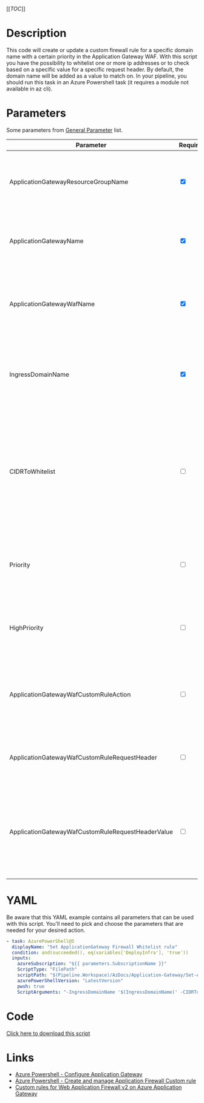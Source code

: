 [[_TOC_]]

# Description

This code will create or update a custom firewall rule for a specific domain name with a certain priority in the Application Gateway WAF. With this script you have the possibility to whitelist one or more ip addresses or to check based on a specific value for a specific request header. By default, the domain name will be added as a value to match on. In your pipeline, you should run this task in an Azure Powershell task (it requires a module not available in az cli).

# Parameters

Some parameters from [General Parameter](/Azure/AzDocs-v1/Scripts) list.

| Parameter                                         | Required                        | Example Value                                  | Description                                                                                                                                                                                                               |
| ------------------------------------------------- | ------------------------------- | ---------------------------------------------- | ------------------------------------------------------------------------------------------------------------------------------------------------------------------------------------------------------------------------- |
| ApplicationGatewayResourceGroupName               | <input type="checkbox" checked> | `sharedservices-rg`                            | The name of the Resource Group where the application gateway lives.                                                                                                                                                       |
| ApplicationGatewayName                            | <input type="checkbox" checked> | `my-gateway-$(Release.EnvironmentName)`        | The name of the Application Gateway the WAF rule is created for.                                                                                                                                                          |
| ApplicationGatewayWafName                         | <input type="checkbox" checked> | `my-waf-$(Release.EnvironmentName)`            | DNS name for your site you want to configure the WAF custom rule for in the Application Gateway                                                                                                                           |
| IngressDomainName                                 | <input type="checkbox" checked> | `my.domain.com`                                | DNS name for your site you want to configure the WAF custom rule for in the Application Gateway                                                                                                                           |
| CIDRToWhitelist                                   | <input type="checkbox">         | `'10.0.0.0/8', '77.164.215.54', '192.169.8.9'` | IP ranges in [CIDR](https://en.wikipedia.org/wiki/Classless_Inter-Domain_Routing) notation that should be whitelisted. If you use the script in a release task, remember not to enclose the variable name with quotes (") |
| Priority                                          | <input type="checkbox">         | `60`                                           | The priority, other than the default calculated, you specifically want to use                                                                                                                                             |
| HighPriority                                      | <input type="checkbox">         | `n.a.`                                         | If added, the rule will receive a higher priority than the existing rules                                                                                                                                                 |
| ApplicationGatewayWafCustomRuleAction             | <input type="checkbox">         | `Block`'                                       | Two options are available for the action, 'Block' or 'Allow'. Defaults to 'Block'.                                                                                                                                        |
| ApplicationGatewayWafCustomRuleRequestHeader      | <input type="checkbox">         | `host` or `user-agent`                         | A request header you can specify to check in the custom defined rule.                                                                                                                                                     |
| ApplicationGatewayWafCustomRuleRequestHeaderValue | <input type="checkbox">         | `anyvalue`                                     | Based on this value, you can check if the request header has this specific value in the custom defined rule.                                                                                                              |

# YAML

Be aware that this YAML example contains all parameters that can be used with this script. You'll need to pick and choose the parameters that are needed for your desired action.

```yaml
- task: AzurePowerShell@5
  displayName: "Set ApplicationGateway Firewall Whitelist rule"
  condition: and(succeeded(), eq(variables['DeployInfra'], 'true'))
  inputs:
    azureSubscription: "${{ parameters.SubscriptionName }}"
    ScriptType: "FilePath"
    scriptPath: "$(Pipeline.Workspace)/AzDocs/Application-Gateway/Set-ApplicationGatewayFirewallWhitelistRule.ps1"
    azurePowerShellVersion: "LatestVersion"
    pwsh: true
    ScriptArguments: "-IngressDomainName '$(IngressDomainName)' -CIDRToWhitelist $(CIDRToWhitelist) -ApplicationGatewayResourceGroupName '$(ApplicationGatewayResourceGroupName)' -ApplicationGatewayWafName '$(ApplicationGatewayWafName)' -HighPriority -Priority '$(Priority)' -ApplicationGatewayWafCustomRuleAction '$(ApplicationGatewayWafCustomRuleAction)' -ApplicationGatewayWafCustomRuleRequestHeader '$(ApplicationGatewayWafCustomRuleRequestHeader)' -ApplicationGatewayWafCustomRuleRequestHeaderValue '$(ApplicationGatewayWafCustomRuleRequestHeaderValue)'"
```

# Code

[Click here to download this script](../../../../../src/Application-Gateway/Set-ApplicationGatewayFirewallWhitelistRule.ps1)

# Links

- [Azure Powershell - Configure Application Gateway](https://docs.microsoft.com/en-us/powershell/module/az.network/?view=azps-5.4.0#application-gateway)
- [Azure Powershell - Create and manage Application Firewall Custom rule](https://docs.microsoft.com/en-us/powershell/module/az.network/new-azapplicationgatewayfirewallcustomrule)
- [Custom rules for Web Application Firewall v2 on Azure Application Gateway](https://docs.microsoft.com/en-us/azure/web-application-firewall/ag/custom-waf-rules-overview)
